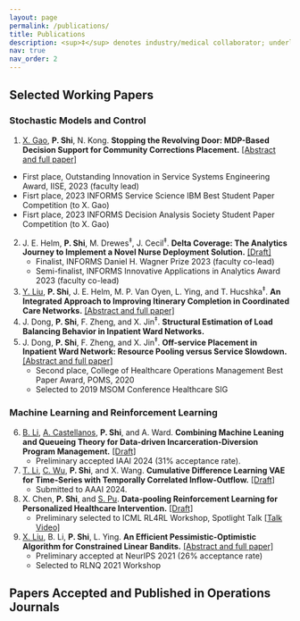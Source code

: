 ```yaml
---
layout: page
permalink: /publications/
title: Publications
description: <sup>‡</sup> denotes industry/medical collaborator; underline denotes student
nav: true
nav_order: 2
---
```

<!-- _pages/publications.md -->

## Selected Working Papers
### Stochastic Models and Control
1. <ins>X. Gao</ins>, **P. Shi**, N. Kong.
**Stopping the Revolving Door: MDP-Based Decision Support for Community Corrections Placement.** [[Abstract and full paper]](https://papers.ssrn.com/sol3/papers.cfm?abstract_id=4672337)
  - First place, Outstanding Innovation in Service Systems Engineering Award, IISE, 2023 (faculty lead)
  - Fisrt place, 2023 INFORMS Service Science IBM Best Student Paper Competition (to X. Gao)
  - Fisrt place, 2023 INFORMS Decision Analysis Society Student Paper Competition (to X. Gao)
2. J. E. Helm, **P. Shi**, M. Drewes<sup>‡</sup>, J. Cecil<sup>‡</sup>.
**Delta Coverage: The Analytics Journey to Implement a Novel Nurse Deployment Solution.** [[Draft]](https://web.ics.purdue.edu/~shi178/Delta_Coverage_forShare.pdf)
   - Finalist, INFORMS Daniel H. Wagner Prize 2023 (faculty co-lead)
   - Semi-finalist, INFORMS Innovative Applications in Analytics Award 2023 (faculty co-lead)
3. <ins>Y. Liu</ins>, **P. Shi**, J. E. Helm, M. P. Van Oyen, L. Ying, and T. Hucshka<sup>‡</sup>.
**An Integrated Approach to Improving Itinerary Completion in Coordinated Care Networks.** [[Abstract and full paper]](https://papers.ssrn.com/sol3/papers.cfm?abstract_id=3667095)
4. J. Dong, **P. Shi**, F. Zheng, and X. Jin<sup>‡</sup>.
**Structural Estimation of Load Balancing Behavior in Inpatient Ward Networks.**
5. J. Dong, **P. Shi**, F. Zheng, and X. Jin<sup>‡</sup>.
**Off-service Placement in Inpatient Ward Network: Resource Pooling versus Service Slowdown.** [[Abstract and full paper]](https://papers.ssrn.com/sol3/papers.cfm?abstract_id=3306853)
   - Second place, College of Healthcare Operations Management Best Paper Award, POMS, 2020 
   - Selected to 2019 MSOM Conference Healthcare SIG
### Machine Learning and Reinforcement Learning
6. <ins>B. Li</ins>, <ins>A. Castellanos</ins>, **P. Shi**, and A. Ward.
**Combining Machine Leaning and Queueing Theory for Data-driven Incarceration-Diversion Program Management.** [[Draft]](https://web.ics.purdue.edu/~shi178/IAAI_24_forShare.pdf)
   - Preliminary accepted IAAI 2024 (31% acceptance rate).
7. <ins>T. Li</ins>, <ins>C. Wu</ins>, **P. Shi**, and X. Wang.
**Cumulative Difference Learning VAE for Time-Series with Temporally Correlated Inflow-Outflow.** [[Draft]](https://web.ics.purdue.edu/~shi178/VAE_share.pdf)
   - Submitted to AAAI 2024.
8. X. Chen, **P. Shi**, and <ins>S. Pu</ins>.
**Data-pooling Reinforcement Learning for Personalized Healthcare Intervention.** [[Draft]](https://web.ics.purdue.edu/~shi178/pooling_RL_draft.pdf)
   - Preliminary selected to ICML RL4RL Workshop, Spotlight Talk [[Talk Video]](https://web.ics.purdue.edu/~shi178/FA01_Shi.mp4)
9. <ins>X. Liu</ins>, B. Li, **P. Shi**, L. Ying.
**An Efficient Pessimistic-Optimistic Algorithm for Constrained Linear Bandits.** [[Abstract and full paper]](https://arxiv.org/abs/2102.05295)
   - Preliminary accepted at NeurIPS 2021 (26% acceptance rate)
   - Selected to RLNQ 2021 Workshop

## Papers Accepted and Published in Operations Journals


